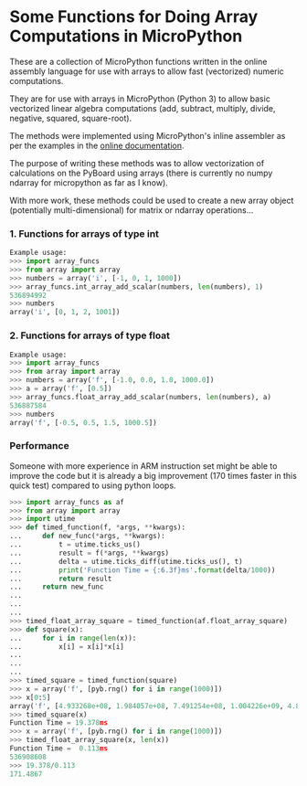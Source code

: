 # Some Functions for Doing Array Computations in MicroPython

These are a collection of MicroPython functions written in the 
online assembly language for use with arrays to allow fast 
(vectorized) numeric computations.

They are for use with arrays in MicroPython (Python 3)
to allow basic vectorized linear algebra computations (add, 
subtract, multiply, divide, negative, squared, square-root).

The methods were implemented using MicroPython's inline
assembler as per the examples in the [online documentation](https://docs.micropython.org/en/latest/pyboard/reference/asm_thumb2_hints_tips.html).

The purpose of writing these methods was to allow vectorization 
of calculations on the PyBoard using arrays (there is currently
no numpy ndarray for micropython as far as I know). 

With more work, these methods could be used to create a new 
array object (potentially multi-dimensional) for matrix or ndarray 
operations...

### 1. Functions for arrays of type int

``` Python
Example usage:
>>> import array_funcs
>>> from array import array
>>> numbers = array('i', [-1, 0, 1, 1000])
>>> array_funcs.int_array_add_scalar(numbers, len(numbers), 1)
536894992
>>> numbers
array('i', [0, 1, 2, 1001])
```

### 2. Functions for arrays of type float

``` Python
Example usage:
>>> import array_funcs
>>> from array import array
>>> numbers = array('f', [-1.0, 0.0, 1.0, 1000.0])
>>> a = array('f', [0.5])
>>> array_funcs.float_array_add_scalar(numbers, len(numbers), a)
536887584
>>> numbers
array('f', [-0.5, 0.5, 1.5, 1000.5])
```

### Performance

Someone with more experience in ARM instruction set might be able 
to improve the code but it is already a big improvement (170 
times faster in this quick test) compared to using python loops.

``` Python
>>> import array_funcs as af
>>> from array import array
>>> import utime
>>> def timed_function(f, *args, **kwargs):
...     def new_func(*args, **kwargs):
...         t = utime.ticks_us()
...         result = f(*args, **kwargs)
...         delta = utime.ticks_diff(utime.ticks_us(), t)
...         print('Function Time = {:6.3f}ms'.format(delta/1000))
...         return result
...     return new_func
...
...
...
>>> timed_float_array_square = timed_function(af.float_array_square)
>>> def square(x):
...     for i in range(len(x)):
...         x[i] = x[i]*x[i]
...
...
...
>>> timed_square = timed_function(square)
>>> x = array('f', [pyb.rng() for i in range(1000)])
>>> x[0:5]
array('f', [4.933268e+08, 1.984057e+08, 7.491254e+08, 1.004226e+09, 4.843609e+08])
>>> timed_square(x)
Function Time = 19.378ms
>>> x = array('f', [pyb.rng() for i in range(1000)])
>>> timed_float_array_square(x, len(x))
Function Time =  0.113ms
536908608
>>> 19.378/0.113
171.4867
```

